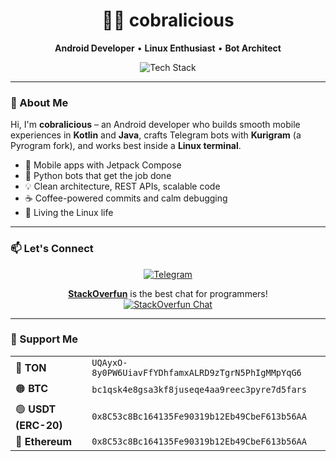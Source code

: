 <h1 align="center">👨‍💻 cobralicious</h1>
<p align="center">
  <b>Android Developer</b> • <b>Linux Enthusiast</b> • <b>Bot Architect</b>
</p>

<p align="center">
  <img src="https://skillicons.dev/icons?i=java,kotlin,androidstudio,python,linux,git&perline=6" alt="Tech Stack" />
</p>

---

### 🧩 About Me

Hi, I'm **cobralicious** – an Android developer who builds smooth mobile experiences in **Kotlin** and **Java**, crafts Telegram bots with **Kurigram** (a Pyrogram fork), and works best inside a **Linux terminal**.

- 📱 Mobile apps with Jetpack Compose  
- 🤖 Python bots that get the job done  
- 💡 Clean architecture, REST APIs, scalable code  
- ☕ Coffee-powered commits and calm debugging  
- 🐧 Living the Linux life  

---

### 📫 Let's Connect

<p align="center">
  <a href="https://t.me/cobralicious" target="_blank">
    <img alt="Telegram" src="https://img.shields.io/badge/-Telegram-2CA5E0?style=for-the-badge&logo=telegram&logoColor=white" />
  </a>
</p>

<p align="center">
  <b><a href="https://t.me/StackOverfunChat" target="_blank">StackOverfun</a></b> is the best chat for programmers!  
  <br />
  <a href="https://t.me/StackOverfunChat" target="_blank">
    <img alt="StackOverfun Chat" src="https://img.shields.io/badge/-StackOverFun-0088cc?style=for-the-badge&logo=telegram&logoColor=white" />
  </a>
</p>

---

### 💎 Support Me

<table align="center">
  <tbody>
    <tr>
      <td>🔷 <b>TON</b></td>
      <td><code>UQAyxO-8y0PW6UiavFfYDhfamxALRD9zTgrN5PhIgMMpYqG6</code></td>
    </tr>
    <tr>
      <td>🟠 <b>BTC</b></td>
      <td><code>bc1qsk4e8gsa3kf8juseqe4aa9reec3pyre7d5fars</code></td>
    </tr>
    <tr>
      <td>🟢 <b>USDT (ERC-20)</b></td>
      <td><code>0x8C53c8Bc164135Fe90319b12Eb49CbeF613b56AA</code></td>
    </tr>
    <tr>
      <td>🔵 <b>Ethereum</b></td>
      <td><code>0x8C53c8Bc164135Fe90319b12Eb49CbeF613b56AA</code></td>
    </tr>
  </tbody>
</table>
